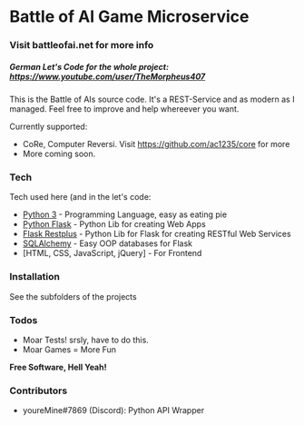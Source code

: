 # Battle of AI Game Microservice

### Visit battleofai.net for more info

##### German Let's Code for the whole project: https://www.youtube.com/user/TheMorpheus407

This is the Battle of AIs source code. It's a REST-Service and as modern as I managed. Feel free to improve and help whereever you want.

Currently supported:
  - CoRe, Computer Reversi. Visit https://github.com/ac1235/core for more
  - More coming soon.

### Tech

Tech used here (and in the let's code:

* [Python 3] - Programming Language, easy as eating pie
* [Python Flask] - Python Lib for creating Web Apps
* [Flask Restplus] - Python Lib for Flask for creating RESTful Web Services
* [SQLAlchemy] - Easy OOP databases for Flask
* [HTML, CSS, JavaScript, jQuery] - For Frontend


### Installation

See the subfolders of the projects

### Todos

 - Moar Tests! srsly, have to do this.
 - Moar Games = More Fun


**Free Software, Hell Yeah!**


   [Python 3]: <https://www.python.org/>
   [Python Flask]: <http://flask.pocoo.org/>
   [Flask Restplus]: <https://github.com/noirbizarre/flask-restplus>
   [SQLAlchemy]: <https://www.sqlalchemy.org/>

### Contributors
- youreMine#7869 (Discord): Python API Wrapper